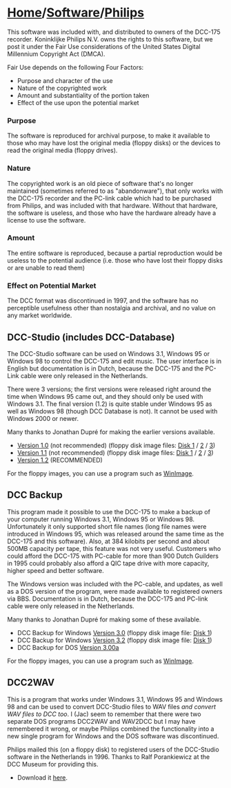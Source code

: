 # [Home](../..)/[Software](..)/[Philips](.)
This software was included with, and distributed to owners of the DCC-175 recorder. Koninklijke Philips N.V. owns the rights to this software, but we post it under the Fair Use considerations of the United States Digital Millennium Copyright Act (DMCA).

Fair Use depends on the following Four Factors:

* Purpose and character of the use
* Nature of the copyrighted work
* Amount and substantiality of the portion taken
* Effect of the use upon the potential market

### Purpose
The software is reproduced for archival purpose, to make it available to those who may have lost the original media (floppy disks) or the devices to read the original media (floppy drives).

### Nature
The copyrighted work is an old piece of software that's no longer maintained (sometimes referred to as "abandonware"), that only works with the DCC-175 recorder and the PC-link cable which had to be purchased from Philips, and was included with that hardware. Without that hardware, the software is useless, and those who have the hardware already have a license to use the software. 

### Amount
The entire software is reproduced, because a partial reproduction would be useless to the potential audience (i.e. those who have lost their floppy disks or are unable to read them)

### Effect on Potential Market
The DCC format was discontinued in 1997, and the software has no perceptible usefulness other than nostalgia and archival, and no value on any market worldwide.

## DCC-Studio (includes DCC-Database)
The DCC-Studio software can be used on Windows 3.1, Windows 95 or Windows 98 to control the DCC-175 and edit music. The user interface is in English but documentation is in Dutch, because the DCC-175 and the PC-Link cable were only released in the Netherlands.

There were 3 versions; the first versions were released right around the time when Windows 95 came out, and they should only be used with Windows 3.1. The final version (1.2) is quite stable under Windows 95 as well as Windows 98 (though DCC Database is not). It cannot be used with Windows 2000 or newer. 

Many thanks to Jonathan Dupré for making the earlier versions available.

- [Version 1.0](DCC-Studio1.0.zip) (not recommended) (floppy disk image files: [Disk 1](dccst10-1.ima) / [2](dccst10-2.ima) / [3](dccst10-3.ima))
- [Version 1.1](DCC-Studio1.1.zip) (not recommended) (floppy disk image files: [Disk 1](dccst11-1.ima) / [2](dccst11-2.ima) / [3](dccst11-3.ima))
- [Version 1.2](DCC-Studio1.2.zip) (RECOMMENDED)

For the floppy images, you can use a program such as [WinImage](http://www.winimage.com).

## DCC Backup
This program made it possible to use the DCC-175 to make a backup of your computer running Windows 3.1, Windows 95 or Windows 98. Unfortunately it only supported short file names (long file names were introduced in Windows 95, which was released around the same time as the DCC-175 and this software). Also, at 384 kilobits per second and about 500MB capacity per tape, this feature was not very useful. Customers who could afford the DCC-175 with PC-cable for more than 900 Dutch Guilders in 1995 could probably also afford a QIC tape drive with more capacity, higher speed and better software.

The Windows version was included with the PC-cable, and updates, as well as a DOS version of the program, were made available to registered owners via BBS. Documentation is in Dutch, because the DCC-175 and PC-link cable were only released in the Netherlands.

Many thanks to Jonathan Dupré for making some of these available.

- DCC Backup for Windows [Version 3.0](DCCBackup300.zip) (floppy disk image file: [Disk 1](dccbac300.ima))
- DCC Backup for Windows [Version 3.2](DCCBackup320.zip) (floppy disk image file: [Disk 1](dccbac320.ima))
- DCC Backup for DOS [Version 3.00a](DCCBUDOS.EXE)

For the floppy images, you can use a program such as [WinImage](http://www.winimage.com).

## DCC2WAV
This is a program that works under Windows 3.1, Windows 95 and Windows 98 and can be used to convert DCC-Studio files to WAV files _and convert WAV files to DCC too_. I (Jac) seem to remember that there were two separate DOS programs DCC2WAV and WAV2DCC but I may have remembered it wrong, or maybe Philips combined the functionality into a new single program for Windows and the DOS software was discontinued.

Philips mailed this (on a floppy disk) to registered users of the DCC-Studio software in the Netherlands in 1996. Thanks to Ralf Porankiewicz at the DCC Museum for providing this.

- Download it [here](DCC2WAV.zip).
